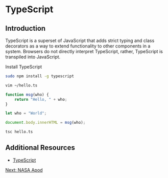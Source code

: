 # TypeScript

## Introduction

TypeScript is a superset of JavaScript that adds strict typing and class decorators as a way to extend functionality to other components in a system. Browsers do not directly interpret TypeScript, rather, TypeScript is transpiled into JavaScript.

Install TypeScript
```sh
sudo npm install -g typescript
```

```sh
vim ~/hello.ts
```


```ts
function msg(who) {
    return "Hello, " + who;
}

let who = "World";

document.body.innerHTML = msg(who);
```

```sh
tsc hello.ts
```

## Additional Resources

* [TypeScript](https://www.typescriptlang.org/)

[Next: NASA Apod](02-NgApod.md)
